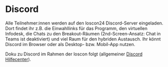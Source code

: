 # Discord

Alle Teilnehmer:innen werden auf den loscon24 Discord-Server eingeladen. Dort findet ihr z.B. die Einwahllinks für das Programm, den virtuellen Infodesk, die Chats zu den Breakout-Räumen (2nd-Screen-Ansatz: Chat in Teams ist deaktiviert) und viel Raum für den hybriden Austausch. Ihr könnt Discord im Browser oder als Desktop- bzw. Mobil-App nutzen.

Doku zu Discord im Rahmen der loscon folgt (allgemeiner [Discord Hilfecenter](https://support.discord.com/hc/de)).